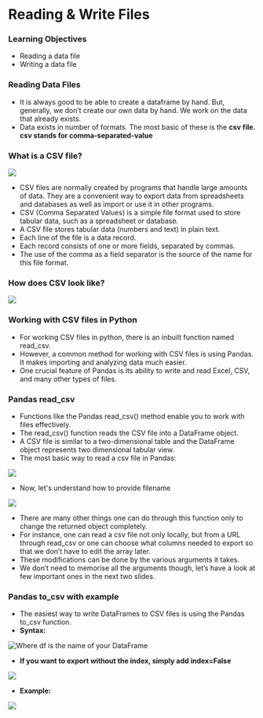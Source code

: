 # Reading & Write Files

### Learning Objectives

* Reading a data file
* Writing a data file

### Reading Data Files

* It is always good to be able to create a dataframe by hand. But, generally, we don’t create our own data by hand. We work on the data that already exists.
* Data exists in number of formats. The most basic of these is the **csv **file**. csv stands for comma-separated-value**

### **What is a CSV file?**

![](https://lh6.googleusercontent.com/DsagpckPHdq\_EQ6nkZf4Zym562keV2HuewT8yQPvP34tg7CgxByML3Ig62lNaW9Zr5npcYH9KpMVt-WcBGacOiUH09-bdDheQZE-noKSKv9QcelSBj5RYyAU36tQh7zuoASg1992GHo=s0)

* CSV files are normally created by programs that handle large amounts of data. They are a convenient way to export data from spreadsheets and databases as well as import or use it in other programs.&#x20;
* CSV (Comma Separated Values) is a simple file format used to store tabular data, such as a spreadsheet or database.&#x20;
* A CSV file stores tabular data (numbers and text) in plain text.&#x20;
* Each line of the file is a data record.&#x20;
* Each record consists of one or more fields, separated by commas.&#x20;
* The use of the comma as a field separator is the source of the name for this file format.

### How does CSV look like?

![](https://lh3.googleusercontent.com/TCWx7pDzHrrVy5H03MDv7RC5bTZgggArvczN450\_Nu8M4JprKjfGNpKB4OUoDCOIX6PoBmn8\_hKojRB1PpQ0RUOXjJ9wX3lUVyy8TnEi-Hm6rO9fHUcwzZWP4L\_5uunvaXuAChISohI=s0)

### Working with CSV files in Python

* For working CSV files in python, there is an inbuilt function named read\_csv.
* However, a common method for working with CSV files is using Pandas. It makes importing and analyzing data much easier.
* One crucial feature of Pandas is its ability to write and read Excel, CSV, and many other types of files.&#x20;

### Pandas read\_csv

* Functions like the Pandas read\_csv() method enable you to work with files effectively.&#x20;
* The read\_csv() function reads the CSV file into a DataFrame object.
* A CSV file is similar to a two-dimensional table and the DataFrame object represents two dimensional tabular view.
* The most basic way to read a csv file in Pandas:&#x20;

![](https://lh6.googleusercontent.com/uM90w5wy4EGaTDuk8Z-wsqvjo\_CoCFUD\_tUcROc2PA7KwKAgsFxnpjNE3DYhHBGMjP\_fR0X4xBNRPVwQ4IaKIRzWZYxEyMzWRz2N8w8ljg6tu2d1mj9ZwU4xumzaarTWt-pQ42OlZrw=s0)

* Now, let's understand how to provide filename

![](https://lh3.googleusercontent.com/VheY65y65D1h31Y1981RzJHvAINyuXybBX0GR\_9Bw0FjUrW40lDZZhC\_so3EwOh3apvsjDVgekSUpATSMs8ZMc6aovYAe1Oqi4dN25jcZKV8YOBJNP4XUGoY23HLxb8r\_EaqNmGSU1k=s0)

* There are many other things one can do through this function only to change the returned object completely.&#x20;
* For instance, one can read a csv file not only locally, but from a URL through read\_csv or one can choose what columns needed to export so that we don’t have to edit the array later.
* These modifications can be done by the various arguments it takes.
* We don’t need to memorise all the arguments though, let’s have a look at few important ones in the next two slides.

### Pandas to\_csv with example

* The easiest way to write DataFrames to CSV files is using the Pandas to\_csv function.
* **Syntax:**

![Where df is the name of your DataFrame](https://lh6.googleusercontent.com/VPq\_hvRUvZ32MFMOHrSaFSzcgk5HwT04nlO4cXOZv7vxLzOTQ8FJoS5KhwdEq9N1ab5qJY2vA-LOuAC70ObjNHx6BcgrcpRGzNSlsqa9KMZ83\_zl\_pXJ\_G0XFp90-IgTckbuAZoqbWg=s0)

* **If you want to export without the index, simply add index=False**

![](https://lh5.googleusercontent.com/dGyHByhKLu4qqopnbMZr9OU6jhUG9Uq0RG58j-lThZq4BJM5PFPCp5kBdN\_LvzTxTsEUPbA470tLU9mlRNEr26O89Z8YZhV-rwAIhd6uP1Zs8KsQccOx\_mtDhqLzjgbsKyAwFSyqRGw=s0)

* **Example:**

![](https://lh3.googleusercontent.com/X0TLenKvA7B11QFLdXrpdugpGtX8YLEmQW2tIKz3dvRvCV6uiIvKmJHlTjVWv2rN3jrdI\_NM7GZNhOsrbEu4-i7OpWyFgYQLGb\_nII3\_LOPPvHJPBT9hEHMLhbFPUxRSsGiPmhGgeYc=s0)
